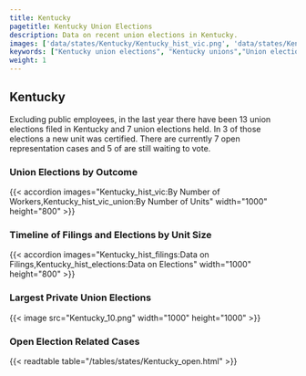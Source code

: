 ```yaml
---
title: Kentucky
pagetitle: Kentucky Union Elections
description: Data on recent union elections in Kentucky.
images: ['data/states/Kentucky/Kentucky_hist_vic.png', 'data/states/Kentucky/Kentucky_hist_size.png', 'data/states/Kentucky/Kentucky_10.png']
keywords: ["Kentucky union elections", "Kentucky unions","Union elections"]
weight: 1
---
```

##  Kentucky

Excluding public employees, in the last year there have been 13 union elections filed in Kentucky and 7 union elections held. In 3 of those elections a new unit was certified. There are currently 7 open representation cases and 5 of are still waiting to vote.

### Union Elections by Outcome
{{< accordion images="Kentucky_hist_vic:By Number of Workers,Kentucky_hist_vic_union:By Number of Units" width="1000" height="800" >}}

### Timeline of Filings and Elections by Unit Size
{{< accordion images="Kentucky_hist_filings:Data on Filings,Kentucky_hist_elections:Data on Elections" width="1000" height="800" >}}

### Largest Private Union Elections
{{< image src="Kentucky_10.png" width="1000" height="1000"  >}}

### Open Election Related Cases
{{< readtable table="/tables/states/Kentucky_open.html" >}}

